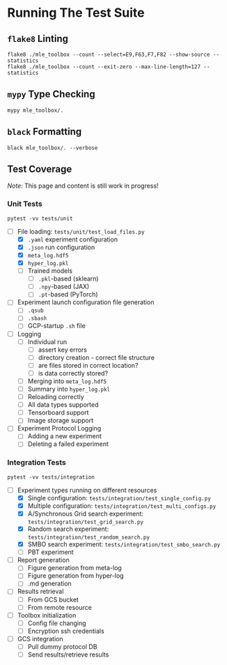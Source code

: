 # Running The Test Suite

## `flake8` Linting

```
flake8 ./mle_toolbox --count --select=E9,F63,F7,F82 --show-source --statistics
flake8 ./mle_toolbox --count --exit-zero --max-line-length=127 --statistics
```

## `mypy` Type Checking

```
mypy mle_toolbox/.
```

## `black` Formatting

```
black mle_toolbox/. --verbose
```

## Test Coverage

*Note*: This page and content is still work in progress!

### Unit Tests

```
pytest -vv tests/unit
```

- [ ] File loading: `tests/unit/test_load_files.py`
    - [x] `.yaml` experiment configuration
    - [x] `.json` run configuration
    - [x] `meta_log.hdf5`
    - [x] `hyper_log.pkl`
    - [ ] Trained models
        - [ ] `.pkl`-based (sklearn)
        - [ ] `.npy`-based (JAX)
        - [ ] `.pt`-based (PyTorch)

- [ ] Experiment launch configuration file generation
    - [ ] `.qsub`
    - [ ] `.sbash`
    - [ ] GCP-startup `.sh` file

- [ ] Logging
    - [ ] Individual run
        - [ ] assert key errors
        - [ ] directory creation - correct file structure
        - [ ] are files stored in correct location?
        - [ ] is data correctly stored?
    - [ ] Merging into `meta_log.hdf5`
    - [ ] Summary into `hyper_log.pkl`
    - [ ] Reloading correctly
    - [ ] All data types supported
    - [ ] Tensorboard support
    - [ ] Image storage support

- [ ] Experiment Protocol Logging
    - [ ] Adding a new experiment
    - [ ] Deleting a failed experiment

### Integration Tests

```
pytest -vv tests/integration
```

- [ ] Experiment types running on different resources
    - [x] Single configuration: `tests/integration/test_single_config.py`
    - [x] Multiple configuration: `tests/integration/test_multi_configs.py`
    - [x] A/Synchronous Grid search experiment: `tests/integration/test_grid_search.py`
    - [x] Random search experiment: `tests/integration/test_random_search.py`
    - [x] SMBO search experiment: `tests/integration/test_smbo_search.py`
    - [ ] PBT experiment

- [ ] Report generation
    - [ ] Figure generation from meta-log
    - [ ] Figure generation from hyper-log
    - [ ] .md generation

- [ ] Results retrieval
    - [ ] From GCS bucket
    - [ ] From remote resource

- [ ] Toolbox initialization
    - [ ] Config file changing
    - [ ] Encryption ssh credentials

- [ ] GCS integration
    - [ ] Pull dummy protocol DB
    - [ ] Send results/retrieve results
